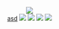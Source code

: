 <!--
README.md (Even though it's HTML) by @BLOCKSREY
読めますか？これは日本語です。
-->
<P ALIGN=CENTER>
	<IMG SRC="http://lmfao.blocksrey.com:7890/V" /></IMG><BR>
	<A HREF=https://twitter.com/Blocksrey>asd</A>
	<A HREF="http://lmfao.blocksrey.com:7890/L" TARGET=_blank><IMG SRC=https://blocksrey.com/dokka/niku.gif /></IMG></A>
	<A HREF="http://lmfao.blocksrey.com:7890/D" TARGET=_blank><IMG SRC=https://blocksrey.com/dokka/niku.gif /></IMG></A>
	<A HREF="http://lmfao.blocksrey.com:7890/U" TARGET=_blank><IMG SRC=https://blocksrey.com/dokka/niku.gif /></IMG></A>
	<A HREF="http://lmfao.blocksrey.com:7890/R" TARGET=_blank><IMG SRC=https://blocksrey.com/dokka/niku.gif /></IMG></A>
</P>
